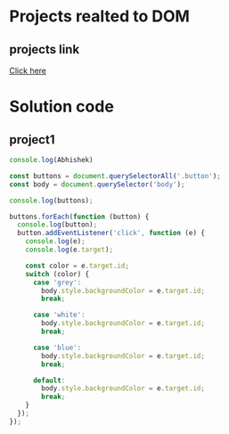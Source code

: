 # Projects realted to DOM

## projects link
[Click here](https://stackblitz.com/edit/dom-project-chaiaurcode?file=index.html)

# Solution  code

## project1

```javascript 
console.log(Abhishek)

const buttons = document.querySelectorAll('.button');
const body = document.querySelector('body');

console.log(buttons);

buttons.forEach(function (button) {
  console.log(button);
  button.addEventListener('click', function (e) {
    console.log(e);
    console.log(e.target);

    const color = e.target.id;
    switch (color) {
      case 'grey':
        body.style.backgroundColor = e.target.id;
        break;

      case 'white':
        body.style.backgroundColor = e.target.id;
        break;

      case 'blue':
        body.style.backgroundColor = e.target.id;
        break;

      default:
        body.style.backgroundColor = e.target.id;
        break;
    }
  });
});

```